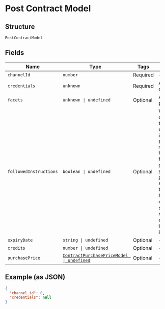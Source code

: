 
# Post Contract Model

## Structure

`PostContractModel`

## Fields

| Name | Type | Tags | Description |
|  --- | --- | --- | --- |
| `channelId` | `number` | Required | - |
| `credentials` | `unknown` | Required | An object with credentials data |
| `facets` | `unknown \| undefined` | Optional | An object with product parameters |
| `followedInstructions` | `boolean \| undefined` | Optional | When creating contracts for Channels that require the end-user to follow instructions (based on the `manual_setup_required` key in the response body for the [Retrieve details for channel with support for contracts](https://vonq.stoplight.io/docs/hapi/b3A6NTUxMjYwODI-retrieve-details-for-channel-with-support-for-contracts) endpoint), set this value to `true` to confirm the user has done so. For quality purposes, setting this field to `true` for Channels that don't require following instructions will result in a 400 Bad Request. |
| `expiryDate` | `string \| undefined` | Optional | - |
| `credits` | `number \| undefined` | Optional | - |
| `purchasePrice` | [`ContractPurchasePriceModel \| undefined`](../../doc/models/contract-purchase-price-model.md) | Optional | - |

## Example (as JSON)

```json
{
  "channel_id": 0,
  "credentials": null
}
```


